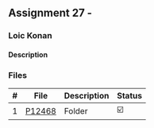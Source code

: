 ## Assignment 27 -  

### Loic Konan

#### Description

>
> 
>

### Files

|   #   | File     | Description | Status                  |
| :---: | -------- | ----------- | ----------------------- |
|   1   | [P12468](./P12468) | Folder      | :ballot_box_with_check: |
